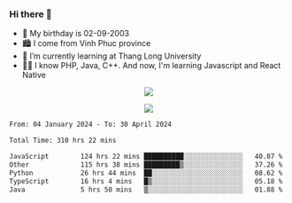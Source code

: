 ### Hi there 👋
- 🎂 My birthday is 02-09-2003
- 🏙️ I come from Vinh Phuc province
- 🌱 I’m currently learning at Thang Long University
- 🧑‍💻 I know PHP, Java, C++. And now, I'm learning Javascript and React Native
<p align="center"><img src="https://github-readme-stats.vercel.app/api?username=tmquang0209&show_icons=true&theme=gradient"></p>
<p align="center"><img src="https://github-readme-stats.vercel.app/api/top-langs/?username=tmquang0209&hide=scss,css&langs_count=10"></p>
<!--START_SECTION:waka-->

```txt
From: 04 January 2024 - To: 30 April 2024

Total Time: 310 hrs 22 mins

JavaScript        124 hrs 22 mins ██████████░░░░░░░░░░░░░░░   40.07 %
Other             115 hrs 38 mins █████████▒░░░░░░░░░░░░░░░   37.26 %
Python            26 hrs 44 mins  ██░░░░░░░░░░░░░░░░░░░░░░░   08.62 %
TypeScript        16 hrs 4 mins   █▒░░░░░░░░░░░░░░░░░░░░░░░   05.18 %
Java              5 hrs 50 mins   ▒░░░░░░░░░░░░░░░░░░░░░░░░   01.88 %
```

<!--END_SECTION:waka-->
